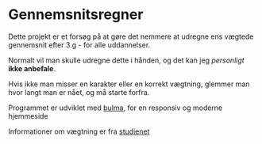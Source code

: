 # Gennemsnitsregner
Dette projekt er et forsøg på at gøre det nemmere at udregne ens vægtede gennemsnit efter 3.g - for alle uddannelser.

Normalt vil man skulle udregne dette i hånden, og det kan jeg *personligt*  **ikke anbefale**. 

Hvis ikke man misser en karakter eller en korrekt vægtning, glemmer man hvor langt man er nået, og må starte forfra.

Programmet er udviklet med [bulma](https://Bulma.io/), for en responsiv og moderne hjemmeside

Informationer om vægtning er fra [studienet](https://www.studienet.dk/guide-til-gymnasiet/karakterer-bonus-og-gennemsnit)
